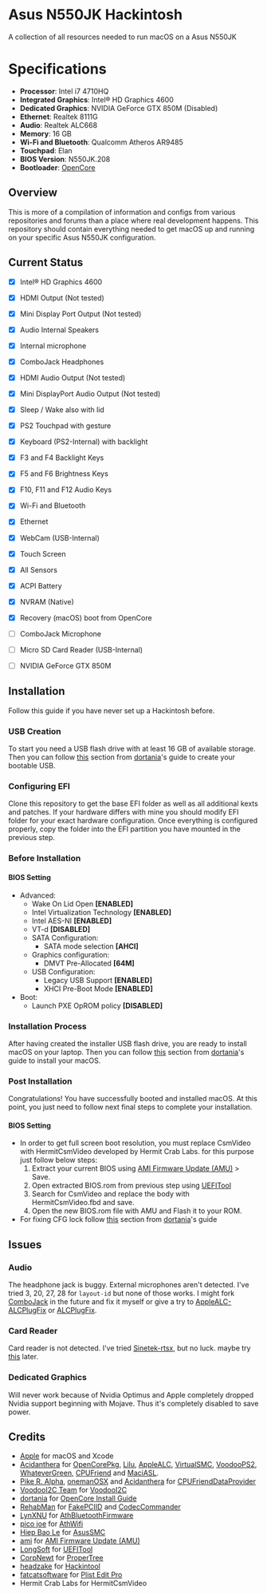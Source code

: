 # Asus N550JK Hackintosh
A collection of all resources needed to run macOS on a Asus N550JK

# Specifications
- **Processor**: Intel i7 4710HQ                    
- **Integrated Graphics**: Intel® HD Graphics 4600
- **Dedicated Graphics**: NVIDIA GeForce GTX 850M (Disabled)
- **Ethernet**: Realtek 8111G
- **Audio**: Realtek ALC668
- **Memory**: 16 GB
- **Wi-Fi and Bluetooth**: Qualcomm Atheros AR9485
- **Touchpad**: Elan
- **BIOS Version**: N550JK.208
- **Bootloader**: [OpenCore](https://github.com/acidanthera/OpenCorePkg)

## Overview
This is more of a compilation of information and configs from various repositories and forums than a place where real development happens. This repository should contain everything needed to get macOS up and running on your specific Asus N550JK configuration.


## Current Status
- [x] Intel® HD Graphics 4600
- [x] HDMI Output (Not tested)
- [x] Mini Display Port Output (Not tested)
- [x] Audio Internal Speakers
- [x] Internal microphone
- [x] ComboJack Headphones
- [x] HDMI Audio Output (Not tested)
- [x] Mini DisplayPort Audio Output (Not tested)
- [x] Sleep / Wake also with lid
- [x] PS2 Touchpad with gesture
- [x] Keyboard (PS2-Internal) with backlight
- [x] F3 and F4 Backlight Keys
- [x] F5 and F6 Brightness Keys
- [x] F10, F11 and F12 Audio Keys
- [x] Wi-Fi and Bluetooth
- [x] Ethernet
- [x] WebCam (USB-Internal)
- [x] Touch Screen
- [x] All Sensors
- [x] ACPI Battery
- [x] NVRAM (Native)
- [x] Recovery (macOS) boot from OpenCore
- [ ] ComboJack Microphone
- [ ] Micro SD Card Reader (USB-Internal)
- [ ] NVIDIA GeForce GTX 850M


## Installation
Follow this guide if you have never set up a Hackintosh before.

### USB Creation
To start you need a USB flash drive with at least 16 GB of available storage. Then you can follow [this](https://dortania.github.io/OpenCore-Install-Guide/installer-guide/) section from [dortania](https://github.com/dortania)'s guide to create your bootable USB.

### Configuring EFI
Clone this repository to get the base EFI folder as well as all additional kexts and patches. If your hardware differs with mine you should modify EFI folder for your exact hardware configuration. Once everything is configured properly, copy the folder into the EFI partition you have mounted in the previous step.

### Before Installation
#### BIOS Setting
- Advanced:
	- Wake On Lid Open **[ENABLED]**
	- Intel Virtualization Technology **[ENABLED]**
	- Intel AES-NI **[ENABLED]**
	- VT-d **[DISABLED]**
	- SATA Configuration:
		- SATA mode selection **[AHCI]**
	- Graphics configuration:
		- DMVT Pre-Allocated **[64M]**
	- USB Configuration:
		- Legacy USB Support **[ENABLED]**
		- XHCI Pre-Boot Mode **[ENABLED]**
- Boot:
	- Launch PXE OpROM policy **[DISABLED]**

### Installation Process
After having created the installer USB flash drive, you are ready to install macOS on your laptop. Then you can follow [this](https://dortania.github.io/OpenCore-Install-Guide/installation/installation-process.html) section from [dortania](https://github.com/dortania)'s guide to install your macOS.

### Post Installation
Congratulations! You have successfully booted and installed macOS. At this point, you just need to follow next final steps to complete your installation.

#### BIOS Setting
- In order to get full screen boot resolution, you must replace CsmVideo with HermitCsmVideo developed by Hermit Crab Labs. for this purpose just follow below steps:
	1. Extract your current BIOS using [AMI Firmware Update (AMU)](https://www.ami.com/products/firmware-tools-and-utilities/bios-uefi-utilities/) > Save.
	2. Open extracted BIOS.rom from previous step using [UEFITool](https://github.com/LongSoft/UEFITool)
	3. Search for CsmVideo and replace the body with HermitCsmVideo.fbd and save.
	4. Open the new BIOS.rom file with AMU and Flash it to your ROM.
- For fixing CFG lock follow [this](https://dortania.github.io/OpenCore-Post-Install/misc/msr-lock.html) section from [dortania](https://github.com/dortania)'s guide


## Issues
### Audio
The headphone jack is buggy. External microphones aren't detected. I've tried 3, 20, 27, 28 for `layout-id` but none of those works. I might fork [ComboJack](https://github.com/lvs1974/ComboJack) in the future and fix it myself or give a try to [AppleALC-ALCPlugFix](https://github.com/athlonreg/AppleALC-ALCPlugFix) or [ALCPlugFix](https://github.com/Menchen/ALCPlugFix).

### Card Reader
Card reader is not detected. I've tried [Sinetek-rtsx](https://github.com/cholonam/Sinetek-rtsx), but no luck. maybe try [this](https://www.noobsplanet.com/index.php?threads/fix-internal-external-card-reader-hackintosh-guide.32/) later.

### Dedicated Graphics
Will never work because of Nvidia Optimus and Apple completely dropped Nvidia support beginning with Mojave. Thus it's completely disabled to save power.


## Credits
- [Apple](https://www.apple.com) for macOS and Xcode
- [Acidanthera](https://github.com/acidanthera) for [OpenCorePkg](https://github.com/acidanthera/OpenCorePkg), [Lilu](https://github.com/acidanthera/Lilu), [AppleALC](https://github.com/acidanthera/AppleALC), [VirtualSMC](https://github.com/acidanthera/VirtualSMC), [VoodooPS2](https://github.com/acidanthera/VoodooPS2), [WhateverGreen](https://github.com/acidanthera/WhateverGreen), [CPUFriend](https://github.com/acidanthera/CPUFriend) and [MaciASL](https://github.com/acidanthera/MaciASL).
- [Pike R. Alpha](https://github.com/Piker-Alpha), [onemanOSX](https://github.com/onemanosx) and [Acidanthera](https://github.com/acidanthera) for [CPUFriendDataProvider](https://www.olarila.com/topic/5693-guide-ssdt-with-pikes-pm-script-and-use-with-cpufriend/)
- [VoodooI2C Team](https://github.com/VoodooI2C/VoodooI2C/graphs/contributors) for [VoodooI2C](https://github.com/VoodooI2C/VoodooI2C)
- [dortania](https://github.com/dortania) for [OpenCore Install Guide](https://dortania.github.io/OpenCore-Install-Guide/)  
- [RehabMan](https://github.com/RehabMan) for [FakePCIID](https://github.com/RehabMan/OS-X-Fake-PCI-ID) and [CodecCommander](https://bitbucket.org/RehabMan/os-x-eapd-codec-commander/src/master/)
- [LynXNU](https://github.com/lynxnu) for [AthBluetoothFirmware](https://github.com/lynxnu/AthBluetoothFirmware)
- [pico joe](https://www.insanelymac.com/forum/profile/1113740-pico-joe/) for [AthWifi](https://www.insanelymac.com/forum/files/file/1008-io80211family-modif/)
- [Hiep Bao Le](https://github.com/hieplpvip) for [AsusSMC](https://github.com/hieplpvip/AsusSMC)
- [ami](https://www.ami.com) for [AMI Firmware Update (AMU)](https://www.ami.com/products/firmware-tools-and-utilities/bios-uefi-utilities/)
- [LongSoft](https://github.com/LongSoft) for [UEFITool](https://github.com/LongSoft/UEFITool)
- [CorpNewt](https://github.com/corpnewt) for [ProperTree](https://github.com/corpnewt/ProperTree)
- [headzake](https://github.com/headkaze) for [Hackintool](https://github.com/headkaze/Hackintool)
- [fatcatsoftware](https://www.fatcatsoftware.com) for [Plist Edit Pro](https://www.fatcatsoftware.com/plisteditpro/)
- Hermit Crab Labs for HermitCsmVideo
